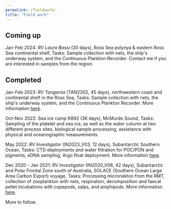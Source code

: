 ```yaml
---
permalink: /fieldwork/
title: "Field work"
---
```


## Coming up

Jan-Feb 2024: *RV Laura Bassi* (30 days), Ross Sea polynya & eastern Ross Sea continental shelf, Tasks: Sample collection with nets, the ship's underway system, and the Continuous Plankton Recorder. Contact me if you are interested in samples from the region. 

## Completed

Jan-Feb 2023: *RV Tangaroa* (TAN2302, 45 days), northwestern coast and continental shelf in the Ross Sea, Tasks: Sample collection with nets, the ship's underway system, and the Continuous Plankton Recorder. More information [here](https://niwa.co.nz/our-science/voyages/2023_Antarctica). 

Oct-Nov 2022: Sea ice camp K892 (36 days), McMurdo Sound, Tasks: Sampling of the platelet and sea ice, as well as the water column at two different process sites, biological sample processing, assistance with physical and oceanographic measurements. 

May 2022: *RV Investigator* (IN2023_V03, 12 days), Subantarctic Southern Ocean, Tasks: CTD deployments and water filtration for POC/PON and pigments, eDNA sampling, Argo float deployment. More information [here](https://mnf.csiro.au/en/Voyages/IN2022_V03). 

Dec 2020 - Jan 2021: *RV Investigator* (IN2020_V08, 42 days), Subantarctic and Polar Frontal Zone south of Australia, SOLACE (Southern Ocean Large Area Carbon Export) voyage, Tasks: Processing micronekton from the RMT, collection of zooplankton with nets, respiration, decomposition and faecal pellet incubations with copepods, salps, and amphipods. More information [here](https://mnf.csiro.au/en/Voyages/IN2020_V08). 

More to follow.

